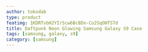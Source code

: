 ```yaml
---
author: tokodab
type: product
featimg: 1KDRTvbH2YIrScw6Bc8Dn-Co2SqOHTSTd
title: Daftpunk Neon Glowing Samsung Galaxy S9 Case
tags: [samsung, galaxy, s9]
category: [samsung]
---
```

